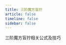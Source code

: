 ```yaml
---
title: 三阶魔方盲拧
article: false
timeline: false
sidebar: false
---
```


三阶魔方盲拧相关公式及技巧

<Catalog base='/3x3x3BLD/' level='1' />
